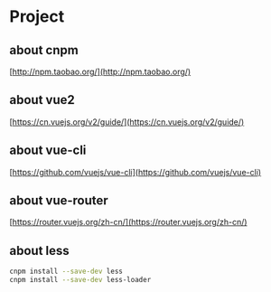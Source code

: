 # Project

## about cnpm

[http://npm.taobao.org/](http://npm.taobao.org/)

## about vue2

[https://cn.vuejs.org/v2/guide/](https://cn.vuejs.org/v2/guide/)

## about vue-cli

[https://github.com/vuejs/vue-cli](https://github.com/vuejs/vue-cli)

## about vue-router

[https://router.vuejs.org/zh-cn/](https://router.vuejs.org/zh-cn/)

## about less

```bash
cnpm install --save-dev less
cnpm install --save-dev less-loader
```


